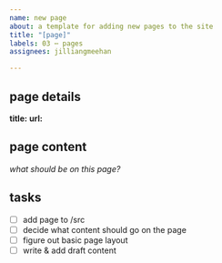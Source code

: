 ```yaml
---
name: new page
about: a template for adding new pages to the site
title: "[page]"
labels: 03 ⋯ pages
assignees: jilliangmeehan

---
```


## page details
**title:**
**url:**

## page content
*what should be on this page?*

## tasks
- [ ] add page to /src
- [ ] decide what content should go on the page
- [ ] figure out basic page layout
- [ ] write & add draft content
